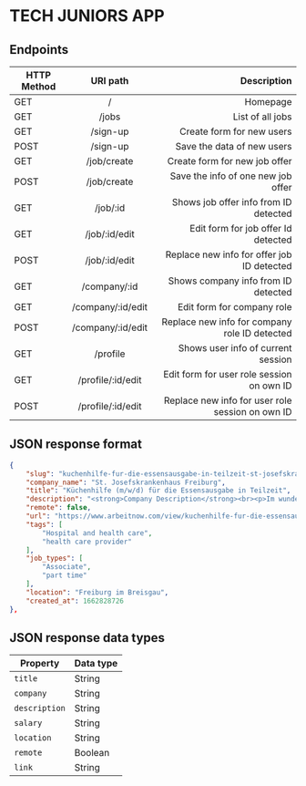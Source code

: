 # TECH JUNIORS APP

## Endpoints

| HTTP Method   | URI path	          | Description                                       |
| ------------- |:-------------------:| -------------------------------------------------:|
| GET           | /                   | Homepage                                          |
| GET           | /jobs               | List of all jobs                                  |
| GET           | /sign-up            | Create form for new users                         |
| POST          | /sign-up            | Save the data of new users                        |
| GET           | /job/create         | Create form for new job offer                     |
| POST          | /job/create         | Save the info of one new job offer                |
| GET           | /job/:id            | Shows job offer info from ID detected             |
| GET           | /job/:id/edit       | Edit form for job offer Id detected               |
| POST          | /job/:id/edit       | Replace new info for offer job ID detected        |
| GET           | /company/:id        | Shows company info from ID detected               |
| GET           | /company/:id/edit   | Edit form for company role                        |
| POST          | /company/:id/edit   | Replace new info for company role ID detected     |
| GET           | /profile            | Shows user info of current session                |
| GET           | /profile/:id/edit   | Edit form for user role session on own ID         |
| POST          | /profile/:id/edit   | Replace new info for user role session on own ID  |

## JSON response format

```json
{
    "slug": "kuchenhilfe-fur-die-essensausgabe-in-teilzeit-st-josefskrankenhaus-freiburg-freiburg-im-breisgau-germany-150902",
    "company_name": "St. Josefskrankenhaus Freiburg",
    "title": "Küchenhilfe (m/w/d) für die Essensausgabe in Teilzeit",
    "description": "<strong>Company Description</strong><br><p>Im wunderschön, zentral gelegenen St. Josefskrankenhaus im Herzen Freiburgs, verfolgen wir die Vision, die fortschreitende medizinische Spezialisierung mit menschlicher Zuwendung und langjähriger Tradition zu verbinden. Im Dienste der Gesundheit eines jeden Menschen sind wir im Freiburger Raum eine primäre Anlaufstelle für die medizinische Versorgung aller Generationen. Mit viel Weitblick wird das inhaltliche Spektrum des Hauses kontinuierlich weiter ausgebaut – ohne dabei die jahrhundertealte Tradition der christlichen Zuwendung aus den Augen zu verlieren. Im Oktober 2020 ging das St. Josefskrankenhaus Freiburg in die Trägerschaft der Artemed Klinikgruppe über.</p><p><em>Unsere Philosophie ist eine wertschätzende und teamorientierte Unternehmenskultur mit flachen Hierarchien und kurzen Entscheidungswegen.</em></p><p>Haben Sie Lust Teil unseres Teams zu werden? Wir suchen Sie als</p><p><strong>Küchenhilfe (m/w/d) </strong></p><p>für<strong> </strong>die Essenausgabe im Personalcasino<strong> </strong>zum schnellstmöglichen Zeitpunkt in Teilzeit.</p><br><strong>Job Description</strong><br><p>Die Stelle umfasst eine tägliche Arbeitszeit von Mo.-Fr. von 8:30 – 14:45 Uhr.</p><p>Ihr Aufgabengebiet umfasst:</p><p><strong>8:30 Uhr bis 10:45 Uhr</strong></p><p>Mithilfe in der Produktion, Kalte Küche, Salate und Desserts herstellen und portionieren oder:</p><p>Anrichten von Speisen bei der Essensausgabe für die Patienten</p><p>&#xa0;</p><p><strong>Von 10:45 Uhr bis 14:45 Uhr</strong></p><p>Selbständige Essensausgabe für die Mitarbeiter im Personalcasino</p><p>inklusiver Vorbereitungs- und Abräumarbeiten</p><br><strong>Qualifications</strong><br><p>-&#xa0;&#xa0;&#xa0;&#xa0;&#xa0;&#xa0; Selbstständiges und sauberes Arbeiten</p><p>-&#xa0;&#xa0;&#xa0;&#xa0;&#xa0;&#xa0; Hohe Einsatzbereitschaft</p><p>-&#xa0;&#xa0;&#xa0;&#xa0;&#xa0;&#xa0; Verantwortungsbewusstsein und Zuverlässigkeit</p><p>-&#xa0;&#xa0;&#xa0;&#xa0;&#xa0;&#xa0; Idealerweise Vorkenntnisse in der Gemeinschaftsverpflegung</p><p>-&#xa0;&#xa0;&#xa0;&#xa0;&#xa0;&#xa0; Belehrung nach §43 Infektionsschutzgesetz</p><p>&#xa0;</p><br><strong>Additional Information</strong><br><p><strong>Auf was können Sie sich freuen?</strong></p><p>-&#xa0;&#xa0;&#xa0;&#xa0;&#xa0;&#xa0; Eine strukturierte und gewissenhafte Einarbeitung</p><p>-&#xa0;&#xa0;&#xa0;&#xa0;&#xa0;&#xa0; Ein interessantes und abwechslungsreiches Aufgabengebiet</p><p>-&#xa0;&#xa0;&#xa0;&#xa0;&#xa0;&#xa0; Kollegiale Zusammenarbeit in einem eingespielten Team</p><p>-&#xa0;&#xa0;&#xa0;&#xa0;&#xa0;&#xa0; Eine moderne und hochwertige Arbeitsausstattung in klimatisierten Räumen</p><p>-&#xa0;&#xa0;&#xa0;&#xa0;&#xa0; Faire Gehaltszahlung inkl. Jobticket</p><p>Sie haben Ideen und möchten sich gerne aktiv einbringen? Sie möchten in einem dynamischen Umfeld vielseitige Aufgaben übernehmen? Für Rückfragen steht Ihnen Herr Hanser unter der Durchwahl 0761 2711-5338 oder per E-Mail <a ---------- gerne zur Verfügung.</p><p>Wir freuen uns auf Ihre Bewerbung!</p><p>Ihre Bewerbung übermitteln Sie bitte online oder postalisch an:</p><p><strong>Artemed St. Josefskrankenhaus</strong><br><strong>– Geschäftsbereich Personal –</strong><br><strong>Sautierstraße 1,&#xa0;79104 Freiburg</strong></p>",
    "remote": false,
    "url": "https://www.arbeitnow.com/view/kuchenhilfe-fur-die-essensausgabe-in-teilzeit-st-josefskrankenhaus-freiburg-freiburg-im-breisgau-germany-150902",
    "tags": [
        "Hospital and health care",
        "health care provider"
    ],
    "job_types": [
        "Associate",
        "part time"
    ],
    "location": "Freiburg im Breisgau",
    "created_at": 1662828726
},
```

## JSON response data types
| Property 	     | Data type      	| 
|----------------|------------------|
| `title`        | String           | 
| `company`      | String           | 
| `description`  | String           | 
| `salary`       | String           | 
| `location`     | String           | 
| `remote`       | Boolean          | 
| `link`         | String           | 
